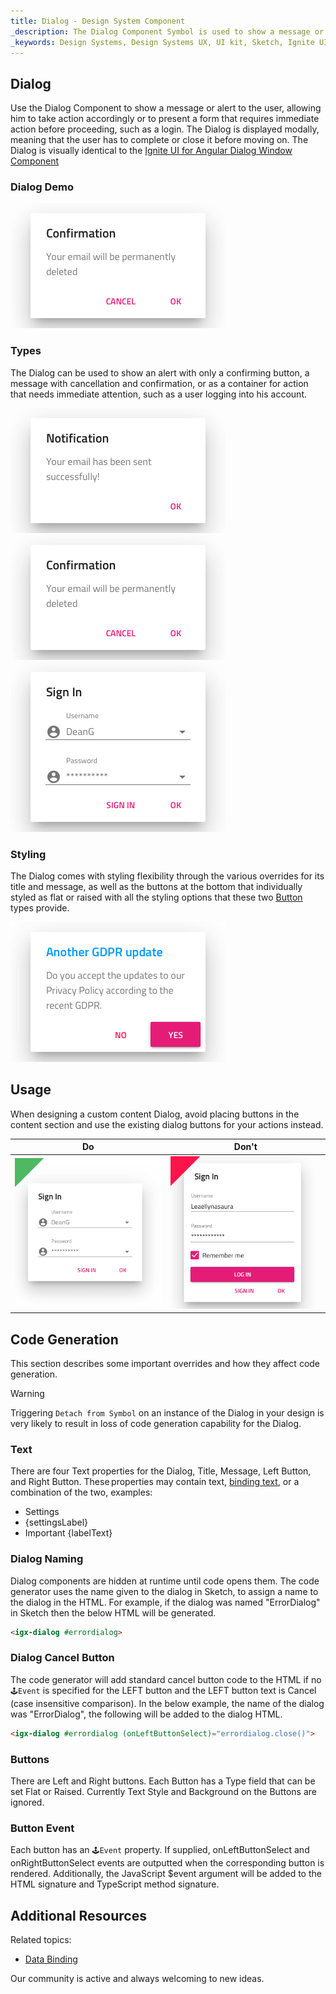 ```yaml
---
title: Dialog - Design System Component
_description: The Dialog Component Symbol is used to show a message or alert to the user in a modal fashion. 
_keywords: Design Systems, Design Systems UX, UI kit, Sketch, Ignite UI for Angular, Sketch to Angular, Sketch to Angular, Angular, Angular Design System, Export code from Sketch, Design Kits for Angular, Sketch HTML, Sketch to HTML, Sketch UI kits
---
```


## Dialog

Use the Dialog Component to show a message or alert to the user, allowing him to take action accordingly or to present a form that requires immediate action before proceeding, such as a login. The Dialog is displayed modally, meaning that the user has to complete or close it before moving on. The Dialog is visually identical to the [Ignite UI for Angular Dialog Window Component](https://www.infragistics.com/products/ignite-ui-angular/angular/components/dialog.html)

### Dialog Demo

<img class="responsive-img" src="../images/dialog_demo.png" srcset="../images/dialog_demo@2x.png 2x" />

### Types

The Dialog can be used to show an alert with only a confirming button, a message with cancellation and confirmation, or as a container for action that needs immediate attention, such as a user logging into his account.

<img class="responsive-img" src="../images/dialog_alert.png" srcset="../images/dialog_alert@2x.png 2x" />
<img class="responsive-img" src="../images/dialog_standard.png" srcset="../images/dialog_standard@2x.png 2x" />
<img class="responsive-img" src="../images/dialog_custom.png" srcset="../images/dialog_custom@2x.png 2x" />

### Styling

The Dialog comes with styling flexibility through the various overrides for its title and message, as well as the buttons at the bottom that individually styled as flat or raised with all the styling options that these two [Button](button.md) types provide.

<img class="responsive-img" src="../images/dialog_styling.png" srcset="../images/dialog_styling@2x.png 2x" />

## Usage

When designing a custom content Dialog, avoid placing buttons in the content section and use the existing dialog buttons for your actions instead.

| Do                            | Don't                           |
| ----------------------------- | ------------------------------- |
| <img class="responsive-img" src="../images/dialog_do1.png" srcset="../images/dialog_do1@2x.png 2x" /> | <img class="responsive-img" src="../images/dialog_dont1.png" srcset="../images/dialog_dont1@2x.png 2x" /> |

## Code Generation

This section describes some important overrides and how they affect code generation.

> [!WARNING]
> Triggering `Detach from Symbol` on an instance of the Dialog in your design is very likely to result in loss of code generation capability for the Dialog.

### Text

There are four Text properties for the Dialog, Title, Message, Left Button, and Right Button. These properties may contain text, [binding text](../codegen/data-binding.md), or a combination of the two, examples:

- Settings
- {settingsLabel}
- Important {labelText}

### Dialog Naming

Dialog components are hidden at runtime until code opens them. The code generator uses the name given to the dialog in Sketch, to assign a name to the dialog in the HTML. For example, if the dialog was named "ErrorDialog" in Sketch then the below HTML will be generated.

```html
<igx-dialog #errordialog>
```

### Dialog Cancel Button

The code generator will add standard cancel button code to the HTML if no `🕹️Event` is specified for the LEFT button and the LEFT button text is Cancel (case insensitive comparison). In the below example, the name of the dialog was "ErrorDialog", the following will be added to the dialog HTML.

``` html
<igx-dialog #errordialog (onLeftButtonSelect)="errordialog.close()">
```

### Buttons

There are Left and Right buttons. Each Button has a Type field that can be set Flat or Raised. Currently Text Style and Background on the Buttons are ignored.

### Button Event

Each button has an `🕹️Event` property. If supplied, onLeftButtonSelect and onRightButtonSelect events are outputted when the corresponding button is rendered. Additionally, the JavaScript $event argument will be added to the HTML signature and TypeScript method signature.

## Additional Resources

Related topics:

- [Data Binding](../codegen/data-binding.md)
  <div class="divider--half"></div>

Our community is active and always welcoming to new ideas.


